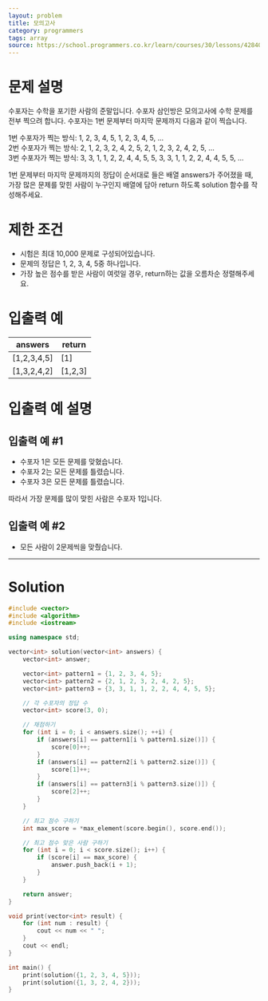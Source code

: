 ```yaml
---
layout: problem
title: 모의고사
category: programmers
tags: array
source: https://school.programmers.co.kr/learn/courses/30/lessons/42840
---
```


# 문제 설명

수포자는 수학을 포기한 사람의 준말입니다. 수포자 삼인방은 모의고사에 수학 문제를 전부 찍으려 합니다. 수포자는 1번 문제부터 마지막 문제까지 다음과 같이 찍습니다.

1번 수포자가 찍는 방식: 1, 2, 3, 4, 5, 1, 2, 3, 4, 5, ...  
2번 수포자가 찍는 방식: 2, 1, 2, 3, 2, 4, 2, 5, 2, 1, 2, 3, 2, 4, 2, 5, ...  
3번 수포자가 찍는 방식: 3, 3, 1, 1, 2, 2, 4, 4, 5, 5, 3, 3, 1, 1, 2, 2, 4, 4, 5, 5, ...

1번 문제부터 마지막 문제까지의 정답이 순서대로 들은 배열 answers가 주어졌을 때, 가장 많은 문제를 맞힌 사람이 누구인지 배열에 담아 return 하도록 solution 함수를 작성해주세요.

# 제한 조건

- 시험은 최대 10,000 문제로 구성되어있습니다.
- 문제의 정답은 1, 2, 3, 4, 5중 하나입니다.
- 가장 높은 점수를 받은 사람이 여럿일 경우, return하는 값을 오름차순 정렬해주세요.

# 입출력 예

| answers | return |
| --- | --- |
| [1,2,3,4,5] | [1] |
| [1,3,2,4,2] | [1,2,3] |

# 입출력 예 설명

## 입출력 예 #1

- 수포자 1은 모든 문제를 맞혔습니다.
- 수포자 2는 모든 문제를 틀렸습니다.
- 수포자 3은 모든 문제를 틀렸습니다.

따라서 가장 문제를 많이 맞힌 사람은 수포자 1입니다.

## 입출력 예 #2

- 모든 사람이 2문제씩을 맞췄습니다.

---

# Solution

```cpp
#include <vector>
#include <algorithm>
#include <iostream>

using namespace std;

vector<int> solution(vector<int> answers) {
    vector<int> answer;

    vector<int> pattern1 = {1, 2, 3, 4, 5};
    vector<int> pattern2 = {2, 1, 2, 3, 2, 4, 2, 5};
    vector<int> pattern3 = {3, 3, 1, 1, 2, 2, 4, 4, 5, 5};

    // 각 수포자의 정답 수
    vector<int> score(3, 0);

    // 채점하기
    for (int i = 0; i < answers.size(); ++i) {
        if (answers[i] == pattern1[i % pattern1.size()]) {
            score[0]++;
        }
        if (answers[i] == pattern2[i % pattern2.size()]) {
            score[1]++;
        }
        if (answers[i] == pattern3[i % pattern3.size()]) {
            score[2]++;
        }
    }

    // 최고 점수 구하기
    int max_score = *max_element(score.begin(), score.end());

    // 최고 점수 맞은 사람 구하기
    for (int i = 0; i < score.size(); i++) {
        if (score[i] == max_score) {
            answer.push_back(i + 1);
        }
    }

    return answer;
}

void print(vector<int> result) {
    for (int num : result) {
        cout << num << " ";
    }
    cout << endl;
}

int main() {
    print(solution({1, 2, 3, 4, 5}));
    print(solution({1, 3, 2, 4, 2}));
}
```
